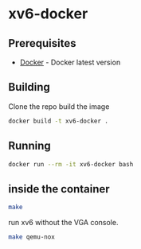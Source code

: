 # xv6-docker

## Prerequisites
* [Docker](https://docs.docker.com/install/) - Docker latest version

## Building
Clone the repo
build the image
```bash
docker build -t xv6-docker .
```

## Running
```bash
docker run --rm -it xv6-docker bash
```

## inside the container
```bash
make
```

run xv6 without the VGA console.

```bash
make qemu-nox
```
